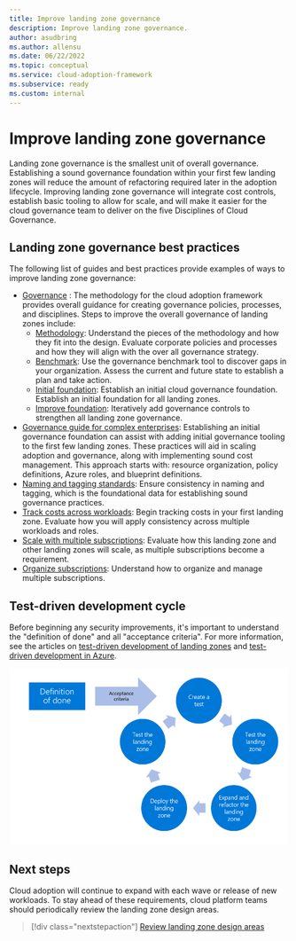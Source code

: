 ```yaml
---
title: Improve landing zone governance
description: Improve landing zone governance.
author: asudbring
ms.author: allensu
ms.date: 06/22/2022
ms.topic: conceptual
ms.service: cloud-adoption-framework
ms.subservice: ready
ms.custom: internal
---
```


# Improve landing zone governance

Landing zone governance is the smallest unit of overall governance. Establishing a sound governance foundation within your first few landing zones will reduce the amount of refactoring required later in the adoption lifecycle. Improving landing zone governance will integrate cost controls, establish basic tooling to allow for scale, and will make it easier for the cloud governance team to deliver on the five Disciplines of Cloud Governance.

## Landing zone governance best practices

The following list of guides and best practices provide examples of ways to improve landing zone governance:

- [Governance](../../govern/index.md) : The methodology for the cloud adoption framework provides overall guidance for creating governance policies, processes, and disciplines. Steps to improve the overall governance of landing zones include:
    - [Methodology](../../govern/methodology.md): Understand the pieces of the methodology and how they fit into the design. Evaluate corporate policies and processes and how they will align with the over all governance strategy.
    - [Benchmark](../../govern/benchmark.md): Use the governance benchmark tool to discover gaps in your organization. Assess the current and future state to establish a plan and take action.
    - [Initial foundation](../../govern/initial-foundation.md): Establish an initial cloud governance foundation. Establish an initial foundation for all landing zones.
    - [Improve foundation](../../govern/foundation-improvements.md): Iteratively add governance controls to strengthen all landing zone governance.  
- [Governance guide for complex enterprises](../../govern/guides/complex/index.md): Establishing an initial governance foundation can assist with adding initial governance tooling to the first few landing zones. These practices will aid in scaling adoption and governance, along with implementing sound cost management. This approach starts with: resource organization, policy definitions, Azure roles, and blueprint definitions.
- [Naming and tagging standards](../azure-best-practices/naming-and-tagging.md): Ensure consistency in naming and tagging, which is the foundational data for establishing sound governance practices.
- [Track costs across workloads](../azure-best-practices/track-costs.md): Begin tracking costs in your first landing zone. Evaluate how you will apply consistency across multiple workloads and roles.
- [Scale with multiple subscriptions](../azure-best-practices/scale-subscriptions.md): Evaluate how this landing zone and other landing zones will scale, as multiple subscriptions become a requirement.
- [Organize subscriptions](../landing-zone/design-area/resource-org.md): Understand how to organize and manage multiple subscriptions.

## Test-driven development cycle

Before beginning any security improvements, it's important to understand the "definition of done" and all "acceptance criteria". For more information, see the articles on [test-driven development of landing zones](./test-driven-development.md) and [test-driven development in Azure](./azure-test-driven-development.md).

![Test-driven development process for cloud landing zones](../../_images/ready/test-driven-development-process.png)

## Next steps

Cloud adoption will continue to expand with each wave or release of new workloads. To stay ahead of these requirements, cloud platform teams should periodically review the landing zone design areas.

> [!div class="nextstepaction"]
> [Review landing zone design areas](../landing-zone/design-areas.md)
